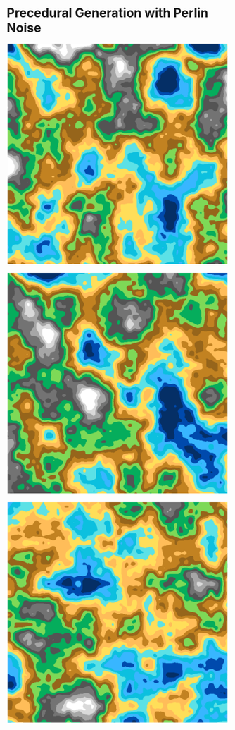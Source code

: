 # Precedural Generation with Perlin Noise

<div align="center">
	<a><img src="https://github.com/Gazeux33/Procedural-Generation/blob/main/img/2024-2-5-13-30-25-9994..png" width="500"></a>
</div>
<br>

<div align="center">
	<a><img src="https://github.com/Gazeux33/Procedural-Generation/blob/main/img/2024-2-5-13-30-47-32133..png" width="500"></a>
</div>
<br>

<div align="center">
	<a><img src="https://github.com/Gazeux33/Procedural-Generation/blob/main/img/2024-2-5-13-30-53-38203..png" width="500"></a>
</div>
<br>


